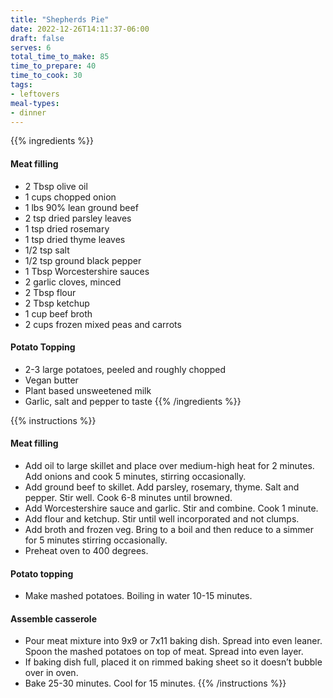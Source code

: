 ```yaml
---
title: "Shepherds Pie"
date: 2022-12-26T14:11:37-06:00
draft: false
serves: 6
total_time_to_make: 85
time_to_prepare: 40
time_to_cook: 30
tags:
- leftovers
meal-types:
- dinner
---
```


{{% ingredients %}}
#### Meat filling
- 2 Tbsp olive oil
- 1 cups chopped onion
- 1 lbs 90% lean ground beef
- 2 tsp dried parsley leaves
- 1 tsp dried rosemary
- 1 tsp dried thyme leaves
- 1/2 tsp salt
- 1/2 tsp ground black pepper
- 1 Tbsp Worcestershire sauces
- 2 garlic cloves, minced
- 2 Tbsp flour
- 2 Tbsp ketchup
- 1 cup beef broth
- 2 cups frozen mixed peas and carrots
#### Potato Topping
- 2-3 large potatoes, peeled and roughly chopped
- Vegan butter
- Plant based unsweetened milk
- Garlic, salt and pepper to taste
{{% /ingredients %}}

{{% instructions %}}
#### Meat filling
- Add oil to large skillet and place over medium-high heat for 2 minutes. Add onions and cook 5 minutes, stirring occasionally.
- Add ground beef to skillet. Add parsley, rosemary, thyme. Salt and pepper. Stir well. Cook 6-8 minutes until browned.
- Add Worcestershire sauce and garlic. Stir and combine. Cook 1 minute.
- Add flour and ketchup. Stir until well incorporated and not clumps.
- Add broth and frozen veg. Bring to a boil and then reduce to a simmer for 5 minutes stirring occasionally.
- Preheat oven to 400 degrees.

#### Potato topping
- Make mashed potatoes. Boiling in water 10-15 minutes.

#### Assemble casserole
- Pour meat mixture into 9x9 or 7x11 baking dish. Spread into even leaner. Spoon the mashed potatoes on top of meat. Spread into even layer.
- If baking dish full, placed it on rimmed baking sheet so it doesn’t bubble over in oven.
- Bake 25-30 minutes. Cool for 15 minutes.
{{% /instructions %}}
